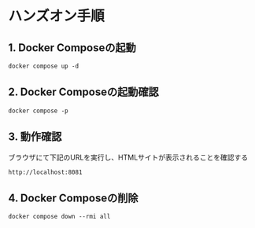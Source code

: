 # ハンズオン手順

## 1. Docker Composeの起動
```
docker compose up -d
```

## 2. Docker Composeの起動確認
```
docker compose -p
```

## 3. 動作確認
ブラウザにて下記のURLを実行し、HTMLサイトが表示されることを確認する
```
http://localhost:8081
```

## 4. Docker Composeの削除
```
docker compose down --rmi all
```